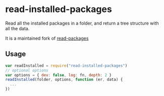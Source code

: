 # read-installed-packages

Read all the installed packages in a folder, and return a tree
structure with all the data.

It is a maintained fork of [read-packages]()

## Usage

```javascript
var readInstalled = require("read-installed-packages")
// optional options
var options = { dev: false, log: fn, depth: 2 }
readInstalled(folder, options, function (er, data) {
  ...
})
```
